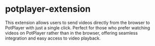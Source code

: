 # potplayer-extension
This extension allows users to send videos directly from the browser to PotPlayer with just a single click. Perfect for those who prefer watching videos on PotPlayer rather than in the browser, offering seamless integration and easy access to video playback.
